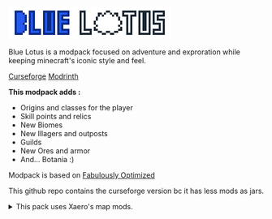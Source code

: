 ![Blue Lotus](https://raw.githubusercontent.com/tazta2ra/bluelotus/main/assets/logo/hires/bluelotushires.png)

Blue Lotus is a modpack focused on adventure and exproration while keeping minecraft's iconic style and feel. 

<a href="https://www.curseforge.com/minecraft/modpacks/blue-lotus">Curseforge<a>
<a href="https://modrinth.com/modpack/bluelotus">Modrinth<a>

<b>This modpack adds :</b>
- Origins and classes for the player
- Skill points and relics
- New Biomes
- New Illagers and outposts
- Guilds
- New Ores and armor
- And... Botania :)

Modpack is based on [Fabulously Optimized](https://modrinth.com/modpack/fabulously-optimized)

This github repo contains the curseforge version bc it has less mods as jars.

<details>
<summary>This pack uses Xaero's map mods.</summary>
<a href="https://www.curseforge.com/minecraft/mc-mods/xaeros-minimap">Xaero's Minimap<a>

<a href="https://www.curseforge.com/minecraft/mc-mods/xaeros-world-map">Xaero's World Map<a>
</details>


